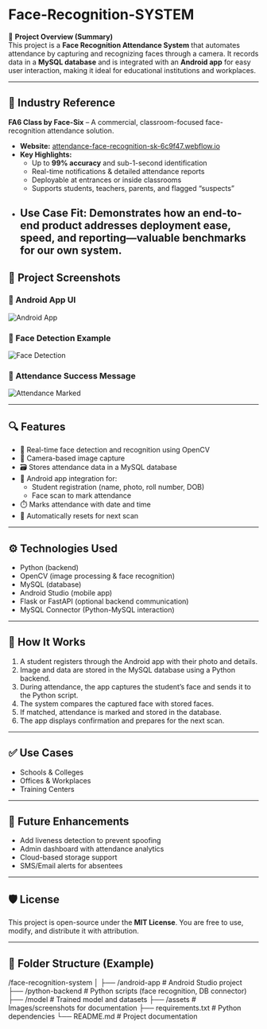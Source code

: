 # Face-Recognition-SYSTEM

📌 **Project Overview (Summary)**  
This project is a **Face Recognition Attendance System** that automates attendance by capturing and recognizing faces through a camera. It records data in a **MySQL database** and is integrated with an **Android app** for easy user interaction, making it ideal for educational institutions and workplaces.

---

## 🔗 Industry Reference

**FA6 Class by Face-Six** – A commercial, classroom-focused face-recognition attendance solution.  
- **Website:** [attendance-face-recognition-sk-6c9f47.webflow.io](https://attendance-face-recognition-sk-6c9f47.webflow.io/)  
- **Key Highlights:**  
  - Up to **99% accuracy** and sub-1-second identification  
  - Real-time notifications & detailed attendance reports  
  - Deployable at entrances or inside classrooms  
  - Supports students, teachers, parents, and flagged “suspects”  
- **Use Case Fit:** Demonstrates how an end-to-end product addresses deployment ease, speed, and reporting—valuable benchmarks for our own system.
  ----

## 📸 Project Screenshots

### 🔹 Android App UI
![Android App](assets/android_ui.png)

### 🔹 Face Detection Example
![Face Detection](assets/face_detection.png)

### 🔹 Attendance Success Message
![Attendance Marked](assets/attendance_success.png)



---

## 🔍 Features
- 🎥 Real-time face detection and recognition using OpenCV
- 📸 Camera-based image capture
- 🗃️ Stores attendance data in a MySQL database
- 📱 Android app integration for:
  - Student registration (name, photo, roll number, DOB)
  - Face scan to mark attendance
- ⏱️ Marks attendance with date and time
- 🔁 Automatically resets for next scan

---

## ⚙️ Technologies Used
- Python (backend)
- OpenCV (image processing & face recognition)
- MySQL (database)
- Android Studio (mobile app)
- Flask or FastAPI (optional backend communication)
- MySQL Connector (Python-MySQL interaction)

---

## 🧪 How It Works
1. A student registers through the Android app with their photo and details.
2. Image and data are stored in the MySQL database using a Python backend.
3. During attendance, the app captures the student’s face and sends it to the Python script.
4. The system compares the captured face with stored faces.
5. If matched, attendance is marked and stored in the database.
6. The app displays confirmation and prepares for the next scan.

---

## ✅ Use Cases
- Schools & Colleges
- Offices & Workplaces
- Training Centers

---

## 🚀 Future Enhancements
- Add liveness detection to prevent spoofing
- Admin dashboard with attendance analytics
- Cloud-based storage support
- SMS/Email alerts for absentees

---

## 🛡️ License
This project is open-source under the **MIT License**. You are free to use, modify, and distribute it with attribution.

---

## 📂 Folder Structure (Example)
/face-recognition-system
│
├── /android-app # Android Studio project
├── /python-backend # Python scripts (face recognition, DB connector)
├── /model # Trained model and datasets
├── /assets # Images/screenshots for documentation
├── requirements.txt # Python dependencies
└── README.md # Project documentation
